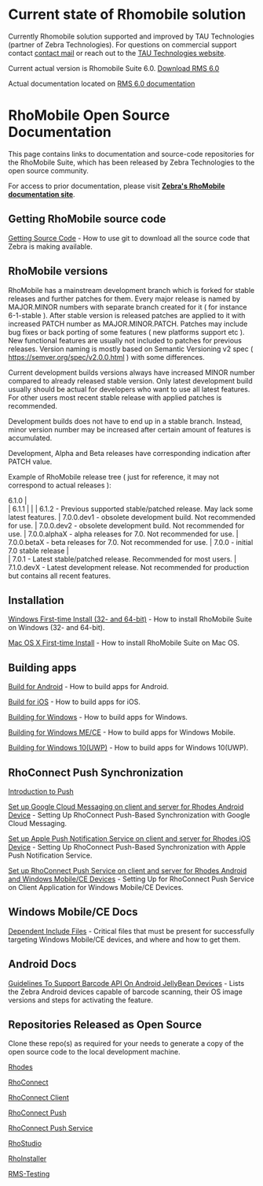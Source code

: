 # Current state of Rhomobile solution

Currently Rhomobile solution supported and improved by TAU Technologies (partner of Zebra Technologies).
For questions on commercial support contact [contact mail](mailto:info@tau-technologies.com) or reach out to the [TAU Technologies website](http://www.tau-technologies.com).

Current actual version is Rhomobile Suite 6.0. [Download RMS 6.0](http://tau-technologies.com/developers/downloads/)

Actual documentation located on [RMS 6.0 documentation](http://docs.tau-technologies.com/en/6.0/home)


# RhoMobile Open Source Documentation

This page contains links to documentation and source-code repositories for the RhoMobile Suite, which has been released by Zebra Technologies to the open source community. 

For access to prior documentation, please visit **[Zebra's RhoMobile documentation site](http://docs.rhomobile.com/en/5.4/guide/welcome)**. 


## Getting RhoMobile source code

[Getting Source Code](https://github.com/rhomobile/rhodes/blob/master/doc/oss/getting_source_code.md) - How to use git to download all the source code that Zebra is making available.

## RhoMobile versions

RhoMobile has a mainstream development branch which is forked for stable releases and further patches for them.
Every major release is named by MAJOR.MINOR numbers with separate branch created for it ( for instance 6-1-stable ).
After stable version is released patches are applied to it with increased PATCH number as MAJOR.MINOR.PATCH.
Patches may include bug fixes or back porting of some features ( new platforms support etc ). New functional features are usually not included to patches for previous releases.
Version naming is mostly based on Semantic Versioning v2 spec ( https://semver.org/spec/v2.0.0.html ) with some differences.

Current development builds versions always have increased MINOR number compared to already released stable version. Only latest development build usually should be actual for developers who want to use all latest features. For other users most recent stable release with applied patches is recommended.

Development builds does not have to end up in a stable branch. Instead, minor version number may be increased after certain amount of features is accumulated.

Development, Alpha and Beta releases have corresponding indication after PATCH value.

Example of RhoMobile release tree ( just for reference, it may not correspond to actual releases ):

6.1.0
  |  \
  |   6.1.1
  |   |
  |   6.1.2 - Previous supported stable/patched release. May lack some latest features.
  |
7.0.0.dev1 - obsolete development build. Not recommended for use.
  |
7.0.0.dev2 - obsolete development build. Not recommended for use.
  |
7.0.0.alphaX - alpha releases for 7.0. Not recommended for use.
  |
7.0.0.betaX  - beta releases for 7.0. Not recommended for use.
  |
7.0.0 - initial 7.0 stable release
  | \
  |  7.0.1 - Latest stable/patched release. Recommended for most users.
  |
7.1.0.devX - Latest development release. Not recommended for production but contains all recent features.

## Installation

[Windows First-time Install (32- and 64-bit)](http://docs.tau-technologies.com/en/6.0/guide/rhomobile-install#windows-first-time-install-32--and-64-bit) - How to install RhoMobile Suite on Windows (32- and 64-bit).

[Mac OS X First-time Install](http://docs.tau-technologies.com/en/6.0/guide/rhomobile-install#mac-os-x-first-time-install) - How to install RhoMobile Suite on Mac OS.

## Building apps
 
[Build for Android](http://docs.tau-technologies.com/en/6.0/guide/build_android) - How to build apps for Android.

[Build for iOS](http://docs.tau-technologies.com/en/6.0/guide/build_ios) - How to build apps for iOS.

[Building for Windows](http://docs.tau-technologies.com/en/6.0/guide/build_win) - How to build apps for Windows.

[Building for Windows ME/CE](http://docs.tau-technologies.com/en/6.0/guide/build_wm) - How to build apps for Windows Mobile.

[Building for Windows 10(UWP)](http://docs.tau-technologies.com/en/6.0/guide/build_uwp) - How to build apps for Windows 10(UWP).


## RhoConnect Push Synchronization 
[Introduction to Push](http://docs.tau-technologies.com/en/6.0/rhoconnect/push)

[Set up Google Cloud Messaging on client and server for Rhodes Android Device](http://docs.tau-technologies.com/en/6.0/rhoconnect/push-client-setup-android) - Setting Up RhoConnect Push-Based Synchronization with Google Cloud Messaging.

[Set up Apple Push Notification Service on client and server for Rhodes iOS Device](http://docs.tau-technologies.com/en/6.0/rhoconnect/push-client-setup-ios) - Setting Up RhoConnect Push-Based Synchronization with Apple Push Notification Service.

[Set up RhoConnect Push Service on client and server for Rhodes Android and Windows Mobile/CE Devices](http://docs.tau-technologies.com/en/6.0/rhoconnect/push-client-setup-rps) - Setting Up for RhoConnect Push Service on Client Application for Windows Mobile/CE Devices.


## Windows Mobile/CE Docs

[Dependent Include Files](https://github.com/rhomobile/rhodes/blob/master/doc/oss/WM_CE_Dependent_Include_Files.md) - Critical files that must be present for successfully targeting Windows Mobile/CE devices, and where and how to get them. 


## Android Docs

[Guidelines To Support Barcode API On Android JellyBean Devices](https://github.com/rhomobile/rhodes/blob/master/doc/oss/Barcode_support_doc.md) - Lists the Zebra Android devices capable of barcode scanning, their OS image versions and steps for activating the feature. 


## Repositories Released as Open Source

Clone these repo(s) as required for your needs to generate a copy of the open source code to the local development machine. 

[Rhodes](https://github.com/rhomobile/rhodes/)

[RhoConnect](https://github.com/rhomobile/rhoconnect/)

[RhoConnect Client](https://github.com/rhomobile/rhoconnect-client/)

[RhoConnect Push](https://github.com/rhomobile/rhoconnect-push)

[RhoConnect Push Service](https://github.com/rhomobile/rhoconnect-push-service)

[RhoStudio](https://github.com/rhomobile/rhostudio/)

[RhoInstaller](https://github.com/rhomobile/rhoinstaller/)

[RMS-Testing](https://github.com/rhomobile/RMS-Testing)

